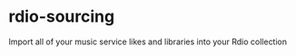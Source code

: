 rdio-sourcing
=============

Import all of your music service likes and libraries into your Rdio collection
